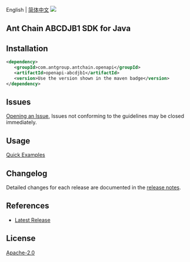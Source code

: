 English | [简体中文](README-CN.md)
![](https://aliyunsdk-pages.alicdn.com/icons/AlibabaCloud.svg)

## Ant Chain ABCDJB1 SDK for Java

## Installation

```xml
<dependency>
   <groupId>com.antgroup.antchain.openapi</groupId>
   <artifactId>openapi-abcdjb1</artifactId>
   <version>Use the version shown in the maven badge</version>
</dependency>
```

## Issues
[Opening an Issue](https://github.com/alipay/antchain-openapi-prod-sdk/issues/new), Issues not conforming to the guidelines may be closed immediately.

## Usage
[Quick Examples](https://github.com/alipay/antchain-openapi-prod-sdk/blob/master/docs/0-Examples-EN.md#quick-examples)

## Changelog
Detailed changes for each release are documented in the [release notes](./ChangeLog.txt).

## References
* [Latest Release](https://github.com/alipay/antchain-openapi-prod-sdk/)

## License
[Apache-2.0](http://www.apache.org/licenses/LICENSE-2.0)
